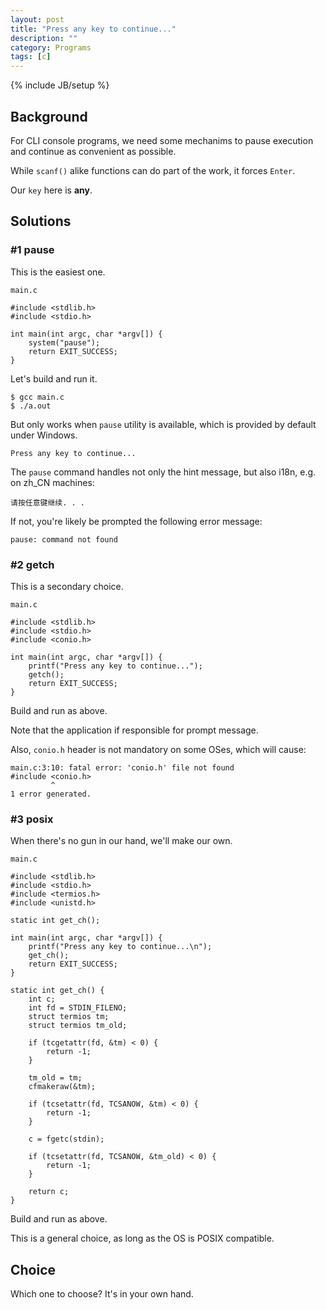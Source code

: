 ```yaml
---
layout: post
title: "Press any key to continue..."
description: ""
category: Programs
tags: [c]
---
```

{% include JB/setup %}

## Background

For CLI console programs, we need some mechanims to pause execution and continue as convenient as possible.

While `scanf()` alike functions can do part of the work, it forces `Enter`.

Our `key` here is **any**.

## Solutions

### #1 pause

This is the easiest one.

`main.c`

	#include <stdlib.h>
	#include <stdio.h>

	int main(int argc, char *argv[]) {
		system("pause");
		return EXIT_SUCCESS;
	}

Let's build and run it.

	$ gcc main.c
	$ ./a.out

But only works when `pause` utility is available, which is provided by default under Windows.

	Press any key to continue...

The `pause` command handles not only the hint message, but also i18n, e.g. on zh_CN machines:

	请按任意键继续. . .

If not, you're likely be prompted the following error message:

	pause: command not found

### #2 getch

This is a secondary choice.

`main.c`

	#include <stdlib.h>
	#include <stdio.h>
	#include <conio.h>

	int main(int argc, char *argv[]) {
		printf("Press any key to continue...");
		getch();
		return EXIT_SUCCESS;
	}

Build and run as above.

Note that the application if responsible for prompt message.

Also, `conio.h` header is not mandatory on some OSes, which will cause:

	main.c:3:10: fatal error: 'conio.h' file not found
	#include <conio.h>
	         ^
	1 error generated.

### #3 posix

When there's no gun in our hand, we'll make our own.

`main.c`

	#include <stdlib.h>
	#include <stdio.h>
	#include <termios.h>
	#include <unistd.h>

	static int get_ch();

	int main(int argc, char *argv[]) {
		printf("Press any key to continue...\n");
		get_ch();
		return EXIT_SUCCESS;
	}

	static int get_ch() {
		int c;
		int fd = STDIN_FILENO;
		struct termios tm;
		struct termios tm_old;

		if (tcgetattr(fd, &tm) < 0) {
			return -1;
		}

		tm_old = tm;
		cfmakeraw(&tm);

		if (tcsetattr(fd, TCSANOW, &tm) < 0) {
			return -1;
		}

		c = fgetc(stdin);

		if (tcsetattr(fd, TCSANOW, &tm_old) < 0) {
			return -1;
		}

		return c;
	}

Build and run as above.

This is a general choice, as long as the OS is POSIX compatible.

## Choice

Which one to choose? It's in your own hand.
